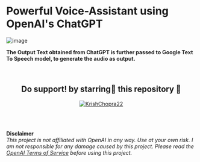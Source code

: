 # Powerful Voice-Assistant using OpenAI's ChatGPT

![image](https://user-images.githubusercontent.com/77012237/206872918-3aeef8b0-fd50-409c-a102-35a66ed9588b.png)

**The Output Text obtained from ChatGPT is further passed to Google Text To Speech model, to generate the audio as output.**

<br>

<h2 align="center"> Do support! by starring🌟 this repository 🙂</h2>

<p align="center"> <a href="https://github.com/sponsors/KrishChopra22" target="blank"><img src="https://user-images.githubusercontent.com/77012237/206873248-edf46bd4-b28b-4575-9c9f-3d6203fe1875.png" alt="KrishChopra22" /></a>


<br><br>

**Disclaimer** <br>
*This project is not affiliated with OpenAI in any way. Use at your own risk. I am not responsible for any damage caused by this project. Please read the [OpenAI Terms of Service](https://openai.com/api/policies/terms/) before using this project.*
